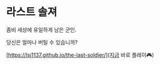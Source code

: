 # 라스트 솔져

좀비 세상에 유일하게 남은 군인.

당신은 얼마나 버틸 수 있습니까?

[https://lsj1137.github.io/the-last-soldier/](지금 바로 플레이🎮)